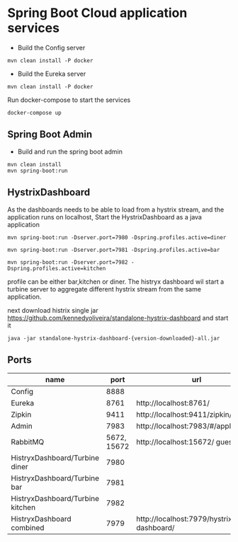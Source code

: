 # Spring Boot Cloud application services

- Build the Config server

```
mvn clean install -P docker
```

- Build the Eureka server

```
mvn clean install -P docker
```

Run docker-compose to start the services

```
docker-compose up
```

## Spring Boot Admin
- Build and run the spring boot admin
```
mvn clean install
mvn spring-boot:run
```

## HystrixDashboard

As the dashboards needs to be able to load from a hystrix stream, and the application runs on localhost, Start the HystrixDashboard as a java application

```
mvn spring-boot:run -Dserver.port=7980 -Dspring.profiles.active=diner

mvn spring-boot:run -Dserver.port=7981 -Dspring.profiles.active=bar

mvn spring-boot:run -Dserver.port=7982 -Dspring.profiles.active=kitchen
```

profile can be either bar,kitchen or diner. The histryx dashboard wil start a turbine server to aggregate different hystrix stream from the same application.

next download histrix single jar https://github.com/kennedyoliveira/standalone-hystrix-dashboard and start it

```
java -jar standalone-hystrix-dashboard-{version-downloaded}-all.jar
```
## Ports
|name|port|url|
|----|----|---|
|Config|8888|
|Eureka|8761|http://localhost:8761/|
|Zipkin|9411|http://localhost:9411/zipkin/|
|Admin|7983|http://localhost:7983/#/applications|
|RabbitMQ|5672, 15672|http://localhost:15672/ guest/guest|
|HistryxDashboard/Turbine diner|7980|
|HistryxDashboard/Turbine bar|7981|
|HistryxDashboard/Turbine kitchen|7982|
|HistryxDashboard combined|7979|http://localhost:7979/hystrix-dashboard/|
